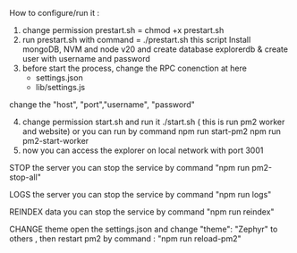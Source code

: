 How to configure/run it :

1. change permission prestart.sh = chmod +x prestart.sh
2. run prestart.sh with command = ./prestart.sh
    this script Install mongoDB, NVM and node v20 and create database explorerdb & create user with username and password
3. before start the process, change the RPC conenction at here
   - settings.json
   - lib/settings.js

change the "host", "port","username", "password"

4. change permission start.sh and run it ./start.sh ( this is run pm2 worker and website) or you can run by command
    npm run start-pm2
    npm run pm2-start-worker
5. now you can access the explorer on local network with port 3001

STOP the server
you can stop the service by command "npm run pm2-stop-all"

LOGS the server
you can stop the service by command "npm run logs"

REINDEX data
you can stop the service by command "npm run reindex"

CHANGE theme
open the settings.json and change "theme": "Zephyr" to others , then restart pm2 by command : "npm run reload-pm2"

